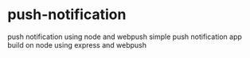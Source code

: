# push-notification
push notification using node and webpush 
simple push notification app build on node using express and webpush
